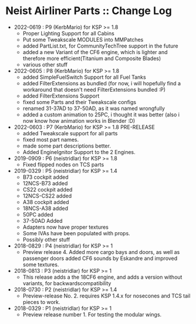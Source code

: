 # Neist Airliner Parts :: Change Log

* 2022-0619 : P9 (KerbMario) for KSP >= 1.8
	+ Proper Lighting Support for all Cabins
	+ Put some Tweakscale MODULES into MMPatches
	+ added PartList.txt, for CommunityTechTree support in the future
	+ added a new Variant of the CF6 engine, which is lighter and therefore more efficient(Titanium and Composite Blades)
	+ various other stuff
* 2022-0605 : P8 (KerbMario) for KSP >= 1.8
	+ added SimpleFuelSwitch Support for all Fuel Tanks
	+ added FilterExtensions as bundled (for now, i will hopefully find a workaround that doesn't need FilterExtensions bundled :P)
	+ added FilterExtensions Support
	+ fixed some Parts and their Tweakscale configs
	+ renamed 31-37AD to 37-50AD, as it was named wrongfully
	+ added a custom animation to 25PC, i thought it was better (also i now know how animation works in Blender :D)
* 2022-0603 : P7 (KerbMario) for KSP >= 1.8 PRE-RELEASE
	+ added Tweakscale support for all parts
	+ fixed most part names.
	+ made some part descriptions better.
	+ Added EngineIgnitor Support to the 2 Engines.
* 2019-0909 : P6 (neistridlar) for KSP >= 1.8
	+ Fixed flipped nodes on TCS parts
* 2019-0329 : P5 (neistridlar) for KSP >= 1.4
	+ B73 cockpit added
	+ 12NCS-B73 added
	+ CS22 cockpit added
	+ 12NCS-CS22 added
	+ A38 cockpit added
	+ 18NCS-A38 added
	+ 50PC added
	+ 37-50AD Added
	+ Adapters now have proper textures
	+ Some IVAs have been populated with props.
	+ Possibly other stuff
* 2018-0829 : P4 (neistridlar) for KSP >= 1
	+ Preview release 4. Added more cargo bays and doors, as well as passenger doors added CF6 sounds by Eskandre and improved some textures. 
* 2018-0813 : P3 (neistridlar) for KSP >= 1
	+ This release adds a the 18CF6 engine, and adds a version without variants, for backwardscompatibility 
* 2018-0730 : P2 (neistridlar) for KSP >= 1.4
	+ Preview-release No. 2. requires KSP 1.4.x for nosecones and TCS tail pieces to work.
* 2018-0329 : P1 (neistridlar) for KSP >= 1
	+  Preview release number 1. For testing the modular wings.
